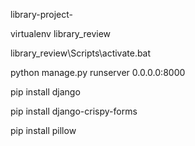  library-project-

virtualenv library_review 

 library_review\Scripts\activate.bat

 python manage.py runserver 0.0.0.0:8000

 pip install django


 pip install django-crispy-forms


 pip install pillow
